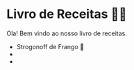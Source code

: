 # Livro de Receitas :man_cook:



Ola!  Bem vindo ao nosso livro de receitas.

- Strogonoff de Frango :chicken:
- 
- 
